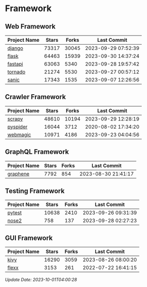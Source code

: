 # Framework

## Web Framework
| Project Name | Stars | Forks | Last Commit |
| ------------ | ----- | ----- | ----------- |
| [django](https://github.com/django/django) | 73317 | 30045 | 2023-09-29 07:52:39 |
| [flask](https://github.com/pallets/flask) | 64463 | 15939 | 2023-09-30 14:37:24 |
| [fastapi](https://github.com/tiangolo/fastapi) | 63063 | 5340 | 2023-09-28 19:57:42 |
| [tornado](https://github.com/tornadoweb/tornado) | 21274 | 5530 | 2023-09-27 00:57:12 |
| [sanic](https://github.com/sanic-org/sanic) | 17343 | 1535 | 2023-09-07 12:26:56 |

## Crawler Framework
| Project Name | Stars | Forks | Last Commit |
| ------------ | ----- | ----- | ----------- |
| [scrapy](https://github.com/scrapy/scrapy) | 48610 | 10194 | 2023-09-29 12:28:19 |
| [pyspider](https://github.com/binux/pyspider) | 16044 | 3712 | 2020-08-02 17:34:20 |
| [webmagic](https://github.com/code4craft/webmagic) | 10971 | 4186 | 2023-09-23 04:04:56 |

## GraphQL Framework
| Project Name | Stars | Forks | Last Commit |
| ------------ | ----- | ----- | ----------- |
| [graphene](https://github.com/graphql-python/graphene) | 7792 | 854 | 2023-08-30 21:41:17 |

## Testing Framework
| Project Name | Stars | Forks | Last Commit |
| ------------ | ----- | ----- | ----------- |
| [pytest](https://github.com/pytest-dev/pytest) | 10638 | 2410 | 2023-09-26 09:31:39 |
| [nose2](https://github.com/nose-devs/nose2) | 758 | 137 | 2023-09-28 02:27:23 |

## GUI Framework
| Project Name | Stars | Forks | Last Commit |
| ------------ | ----- | ----- | ----------- |
| [kivy](https://github.com/kivy/kivy) | 16290 | 3059 | 2023-08-26 08:00:20 |
| [flexx](https://github.com/flexxui/flexx) | 3153 | 261 | 2022-07-22 16:41:15 |

*Update Date: 2023-10-01T04:00:28*